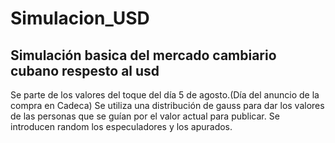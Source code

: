 # Simulacion_USD

## Simulación basica del mercado cambiario cubano respesto al usd
Se parte de los valores del toque del día 5 de agosto.(Día del anuncio de la compra en Cadeca) 
Se utiliza una distribución de gauss para dar los valores de las personas que se guían por el valor actual
para publicar. Se introducen random los especuladores y los apurados.